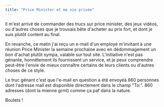 ```yaml
---
title: "Price Minister et ma vie privée"
---
```


Il m'est arrivé de commander des trucs sur price minister, des jeux vidéos, ou
d'autres choses que je trouvais bête d'acheter au prix fort, et dont je suis
plutôt content au final.

En revanche, ce matin j'ai reçu un e-mail d'un employé m'invitant à une
réunion Price Minister la semaine prochaine avec en dédommagement un bon
d'achat plutôt sympa, valable sur tout site. L'initiative n'est pas génante,
honnêtement ils fournissent un service, et je peux comprendre peut-être
l'envie de mieux connaître certains de leurs clients ou d'autres choses de ce
style.

Le truc génant c'est que l'e-mail en question a été envoyéà 860 personnes dont
l'adresse mail est disponible directement dans le champ "To:". 860 adresses
(dont la mienne grml) comme ça paf dans la nature.

Boulets !

